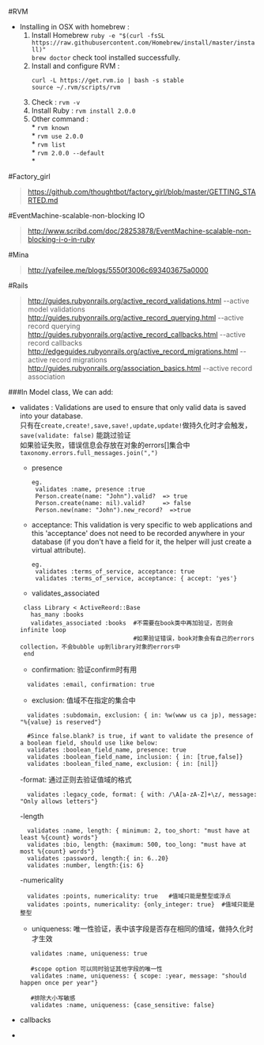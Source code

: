 #RVM  
* Installing in OSX with homebrew :  
   1. Install Homebrew
      `ruby -e "$(curl -fsSL https://raw.githubusercontent.com/Homebrew/install/master/install)" `    
      `brew doctor` check tool installed successfully.    
   2. Install and configure RVM : 
         ```
         curl -L https://get.rvm.io | bash -s stable    
         source ~/.rvm/scripts/rvm
         ```
   3. Check :  `rvm -v`   
   4. Install Ruby :  `rvm install 2.0.0`
   5. Other command :    
            * `rvm known`   
            * `rvm use 2.0.0`  
            * `rvm list`   
            * `rvm 2.0.0 --default`   
            * 

#Factory_girl  
> https://github.com/thoughtbot/factory_girl/blob/master/GETTING_STARTED.md   

#EventMachine-scalable-non-blocking IO
> http://www.scribd.com/doc/28253878/EventMachine-scalable-non-blocking-i-o-in-ruby   

#Mina  
> http://yafeilee.me/blogs/5550f3006c693403675a0000   



#Rails 
> http://guides.rubyonrails.org/active_record_validations.html  --active model validations   
> http://guides.rubyonrails.org/active_record_querying.html     --active record querying  
> http://guides.rubyonrails.org/active_record_callbacks.html    --active record callbacks   
> http://edgeguides.rubyonrails.org/active_record_migrations.html  --active record migrations  
> http://guides.rubyonrails.org/association_basics.html  --active record association  

###In Model class, We can add: 
   * validates : Validations are used to ensure that only valid data is saved into your database.  
     只有在`create,create!,save,save!,update,update!`做持久化时才会触发，`save(validate: false)` 能跳过验证  
     如果验证失败，错误信息会存放在对象的errors[]集合中`taxonomy.errors.full_messages.join(",") `   
     - presence
       ``` 
       eg.
        validates :name, presence :true 
        Person.create(name: "John").valid?  => true
        Person.create(name: nil).valid?     => false
        Person.new(name: "John").new_record?  =>true   
       ```
     - acceptance: This validation is very specific to web applications and this 'acceptance' does not need to be recorded anywhere in your database (if you don't have a field for it, the helper will just create a virtual attribute).    
       ```
       eg.
        validates :terms_of_service, acceptance: true  
        validates :terms_of_service, acceptance: { accept: 'yes'}  
       ```
     - validates_associated    
     ```
      class Library < ActiveReord::Base
        has_many :books
        validates_associated :books  #不需要在book类中再加验证，否则会infinite loop  
                                     #如果验证错误，book对象会有自己的errors collection，不会bubble up到library对象的errors中 
      end
     ```
     - confirmation: 验证confirm时有用  
     ```
       validates :email, confirmation: true  
     ```
     - exclusion: 值域不在指定的集合中  
     ```
       validates :subdomain, exclusion: { in: %w(www us ca jp), message: "%{value} is reserved"}  
       
       #Since false.blank? is true, if want to validate the presence of a boolean field, should use like below:  
       validates :boolean_field_name, presence: true
       validates :boolean_field_name, inclusion: { in: [true,false]}
       validates :boolean_filed_name, exclusion: { in: [nil]}
     ```
     -format: 通过正则去验证值域的格式  
     ```
       validates :legacy_code, format: { with: /\A[a-zA-Z]+\z/, message: "Only allows letters"}
     ```
     -length  
     ```
       validates :name, length: { minimum: 2, too_short: "must have at least %{count} words"}
       validates :bio, length: {maximum: 500, too_long: "must have at most %{count} words"}
       validates :password, length:{ in: 6..20}
       validates :number, length:{is: 6}
     ```
     -numericality  
     ```
       validates :points, numericality: true   #值域只能是整型或浮点
       validates :points, numericality: {only_integer: true}  #值域只能是整型
     ```
     - uniqueness: 唯一性验证，表中该字段是否存在相同的值域，做持久化时才生效  
     ```
        validates :name, uniqueness: true  
     
        #scope option 可以同时验证其他字段的唯一性  
        validates :name, uniqueness: { scope: :year, message: "should happen once per year"}  
        
        #排除大小写敏感 
        validates :name, uniqueness: {case_sensitive: false}
     ```
     
     
   * callbacks
   * 
